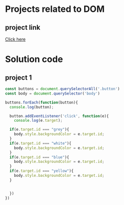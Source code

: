 # Projects related to DOM

## project link
[Click here](https://stackblitz.com/edit/dom-project-chaiaurcode?file=index.html)

# Solution code

## project 1

```javascript
const buttons = document.querySelectorAll('.button')
const body = document.querySelector('body')

buttons.forEach(function(button){
  console.log(button);

  button.addEventListener('click', function(e){
    console.log(e.target);

  if(e.target.id === "grey"){
    body.style.backgroundColor = e.target.id;
  } 
  if(e.target.id === "white"){
    body.style.backgroundColor = e.target.id;
  }
  if(e.target.id === "blue"){
    body.style.backgroundColor = e.target.id;
  }
  if(e.target.id === "yellow"){
    body.style.backgroundColor = e.target.id;
  }


  })
})

```